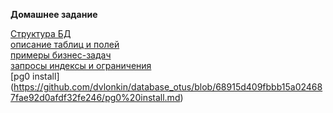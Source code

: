 **Домашнее задание**

[Структура БД](https://github.com/dvlonkin/database_otus/blob/1241a92afbc7388ade2e105bf4f79a1645f371f4/%D0%A1%D1%82%D1%80%D1%83%D0%BA%D1%82%D1%83%D1%80%D0%B0%20%D0%91%D0%94.png)  
[описание таблиц и полей](https://github.com/dvlonkin/database_otus/blob/24e4d7c45545217fc972c50ee4742c0067d3a22d/%D0%BE%D0%BF%D0%B8%D1%81%D0%B0%D0%BD%D0%B8%D0%B5%20%D1%82%D0%B0%D0%B1%D0%BB%D0%B8%D1%86%20%D0%B8%20%D0%BF%D0%BE%D0%BB%D0%B5%D0%B9)  
[примеры бизнес-задач](https://github.com/dvlonkin/database_otus/blob/7de2ae1748e8fffc35aa9a02fd965ae774096162/%D0%BF%D1%80%D0%B8%D0%BC%D0%B5%D1%80%D1%8B%20%D0%B1%D0%B8%D0%B7%D0%BD%D0%B5%D1%81-%D0%B7%D0%B0%D0%B4%D0%B0%D1%87.md)  
[запросы индексы и ограничения](https://github.com/dvlonkin/database_otus/blob/59e2b156240e749a093a2286c225f9f8fa609a1c/%D0%B7%D0%B0%D0%BF%D1%80%D0%BE%D1%81%D1%8B%20%D0%B8%D0%BD%D0%B4%D0%B5%D0%BA%D1%81%D1%8B%20%D0%B8%20%D0%BE%D0%B3%D1%80%D0%B0%D0%BD%D0%B8%D1%87%D0%B5%D0%BD%D0%B8%D1%8F)  
[pg0 install] (https://github.com/dvlonkin/database_otus/blob/68915d409fbbb15a024687fae92d0afdf32fe246/pg0%20install.md)
